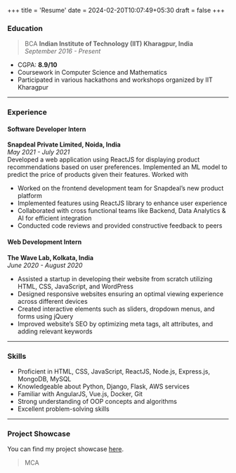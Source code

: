+++
title = 'Resume'
date = 2024-02-20T10:07:49+05:30
draft = false
+++

### Education
> BCA 
**Indian Institute of Technology (IIT) Kharagpur, India**  
_September 2016 - Present_      
* CGPA: **8.9/10**
* Coursework in Computer Science and Mathematics
* Participated in various hackathons and workshops organized by IIT Kharagpur

---

### Experience
#### Software Developer Intern
**Snapdeal Private Limited, Noida, India**    
_May 2021 - July 2021_       
Developed a web application using ReactJS for displaying product recommendations based on user preferences. Implemented an ML model to predict the price of products given their features. Worked with
* Worked on the frontend development team for Snapdeal’s new product platform
* Implemented features using ReactJS library to enhance user experience
* Collaborated with cross functional teams like Backend, Data Analytics & AI for efficient integration
* Conducted code reviews and provided constructive feedback to peers

#### Web Development Intern
**The Wave Lab, Kolkata, India**      
_June 2020 - August 2020_          
* Assisted a startup in developing their website from scratch utilizing HTML, CSS, JavaScript, and WordPress
* Designed responsive websites ensuring an optimal viewing experience across different devices
* Created interactive elements such as sliders, dropdown menus, and forms using jQuery
* Improved website’s SEO by optimizing meta tags, alt attributes, and adding relevant keywords

---

### Skills      
* Proficient in HTML, CSS, JavaScript, ReactJS, Node.js, Express.js, MongoDB, MySQL
* Knowledgeable about Python, Django, Flask, AWS services
* Familiar with AngularJS, Vue.js, Docker, Git
* Strong understanding of OOP concepts and algorithms
* Excellent problem-solving skills

---

### Project Showcase
You can find my project showcase [here](https://github.com/aniruddhadas93/project-showcase).    
> MCA
> 
